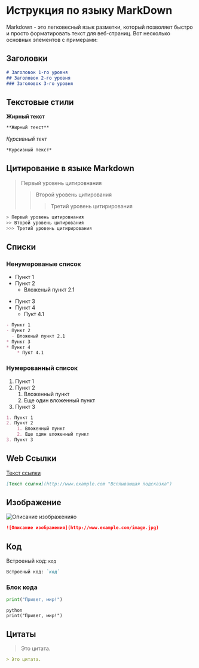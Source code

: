 # Иструкция по языку MarkDown

Markdown - это легковесный язык разметки, который позволяет быстро и просто форматировать текст для веб-страниц. Вот несколько основных элементов с примерами:

## Заголовки

```markdown
# Заголовок 1-го уровня
## Заголовок 2-го уровня
### Заголовок 3-го уровня
```

## Текстовые стили 

**Жирный текст**
```markdown
**Жирный текст**
```

*Курсивный тект*
```markdown
*Курсивный текст*
```
## Цитирование в языке Markdown

> Первый уровень цитировнания 
>> Второй уровень цитирования
>>> Третий уровень цитирирования  
```sh
> Первый уровень цитировнания 
>> Второй уровень цитирования
>>> Третий уровень цитирирования 
```


## Списки

### Ненумерованые список

- Пункт 1
- Пункт 2
  - Вложеный пункт 2.1
* Пункт 3
* Пункт 4
    * Пукт 4.1

```markdown
- Пункт 1
- Пункт 2
  - Вложеный пункт 2.1
* Пункт 3
* Пункт 4
    * Пукт 4.1
```
### Нумерованный список

1. Пункт 1
2. Пункт 2
   1. Вложенный пункт
   2. Еще один вложенный пункт
3. Пункт 3
```markdown
1. Пункт 1
2. Пункт 2
    1. Вложенный пункт
    2. Еще один вложенный пункт
3. Пункт 3
```
## Web Ссылки

[Текст ссылки](http://www.example.com "Всплывающая подсказка")

```markdown
[Текст ссылки](http://www.example.com "Всплывающая подсказка")
```
## Изображение 

![Описание изображенияо](https://klike.net/uploads/posts/2022-09/1662040220_j-17.jpg)


```markdown
![Описание изображения](http://www.example.com/image.jpg)

```
## Код

Встроеный код: `код`

```markdown
Встроеный код: `код`
```
### Блок кода 

```python
print("Привет, мир!")
```

```pt 
python
print("Привет, мир!")
```
## Цитаты

> Это цитата.

```markdown
> Это цитата.
```

